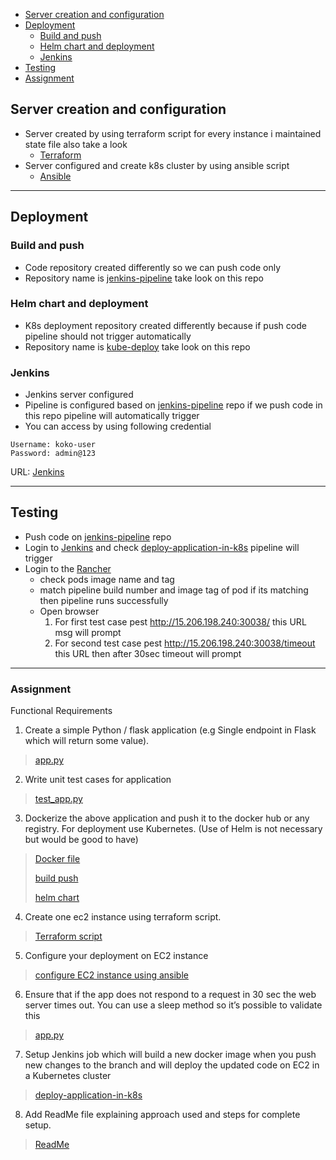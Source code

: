 - [Server creation and configuration](#server-creation-and-configuration)
- [Deployment](#deployment)
  - [Build and push](#build-and-push)
  - [Helm chart and deployment](#helm-chart-and-deployment)
  - [Jenkins](#jenkins)
- [Testing](#testing)
- [Assignment](#assignment)

## Server creation and configuration
- Server created by using terraform script for every instance i maintained state file also take a look
  - [Terraform](terraform/README.md)
- Server configured and create k8s cluster by using ansible script 
  - [Ansible](ansible/server_setup/README.md)
---
## Deployment
### Build and push
- Code repository created differently so we can push code only 
- Repository name is [jenkins-pipeline](https://github.com/suraj9741/jenkins-pipeline) take look on this repo

### Helm chart and deployment
- K8s deployment repository created differently because if push code pipeline should not trigger automatically 
- Repository name is [kube-deploy](https://github.com/suraj9741/kube-deploy) take look on this repo

### Jenkins
- Jenkins server configured
- Pipeline is configured based on [jenkins-pipeline](https://github.com/suraj9741/jenkins-pipeline) repo if we push code in this repo pipeline will automatically trigger 
- You can access by using following credential
```
Username: koko-user
Password: admin@123
```
URL: [Jenkins](http://13.233.240.253:8080/)

---
## Testing
- Push code on [jenkins-pipeline](https://github.com/suraj9741/jenkins-pipeline) repo
- Login to [Jenkins](http://13.233.240.253:8080/) and check [deploy-application-in-k8s](http://13.233.240.253:8080/job/deploy-application-in-k8s/) pipeline will trigger
- Login to the [Rancher](https://15.206.198.240/dashboard/auth/login) 
  - check pods image name and tag 
  - match pipeline build number and image tag of pod if its matching then pipeline runs successfully
  - Open browser  
    1. For first test case pest http://15.206.198.240:30038/ this URL msg will prompt
    2. For second test case pest http://15.206.198.240:30038/timeout this URL then after 30sec timeout will prompt
---
### Assignment
Functional Requirements
1. Create a simple Python / flask application (e.g Single endpoint in Flask which will return
some value). 
> [app.py](https://github.com/suraj9741/jenkins-pipeline/blob/main/app/app.py)
2. Write unit test cases for application
> [test_app.py](https://github.com/suraj9741/jenkins-pipeline/blob/main/app/test/test_app.py)
3. Dockerize the above application and push it to the docker hub or any registry. For
deployment use Kubernetes. (Use of Helm is not necessary but would be good to have)
> [Docker file](https://github.com/suraj9741/jenkins-pipeline/blob/main/app/Dockerfile)
> 
> [build push](https://github.com/suraj9741/jenkins-pipeline)
>
> [helm chart](https://github.com/suraj9741/kube-deploy/tree/main/mychart)
4. Create one ec2 instance using terraform script.
> [Terraform script](https://github.com/suraj9741/koko/tree/main/terraform)
5. Configure your deployment on EC2 instance
> [configure EC2 instance using ansible](https://github.com/suraj9741/koko/tree/main/ansible)
6. Ensure that if the app does not respond to a request in 30 sec the web server times out.
You can use a sleep method so it’s possible to validate this
> [app.py](https://github.com/suraj9741/jenkins-pipeline/blob/main/app/app.py)
7. Setup Jenkins job which will build a new docker image when you push new changes to
the branch and will deploy the updated code on EC2 in a Kubernetes cluster
> [deploy-application-in-k8s](http://13.233.240.253:8080/job/deploy-application-in-k8s/)
8. Add ReadMe file explaining approach used and steps for complete setup.
> [ReadMe](https://github.com/suraj9741/koko)

